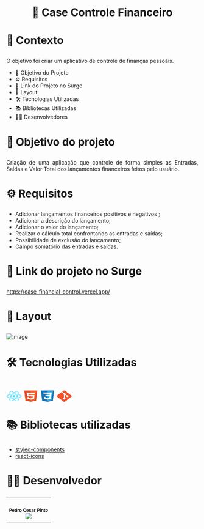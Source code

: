 <h1 align="center">
<p align="center" style="font-weight: bold;"> 🤑 Case Controle Financeiro  </p>
</h1>


<h1>
    <p style="font-weight: bold;">🧠 Contexto</p>
</h1>

O objetivo foi criar um aplicativo de controle de finanças pessoais.

- 🎯 Objetivo do Projeto
- ⚙️ Requisitos
- 🔗 Link do Projeto no Surge
- 🎨 Layout
- 🛠️ Tecnologias Utilizadas
- 📚 Bibliotecas Utilizadas
- 👨‍💻 Desenvolvedores

<h1>
    <p style="font-weight: bold;">🎯 Objetivo do projeto</p>
</h1>
   
<p align="justify">Criação de uma aplicação que controle de forma simples as Entradas, Saídas e Valor Total dos lançamentos financeiros feitos pelo usuário.</p>

<h1>
    <p style="font-weight: bold;">⚙️ Requisitos</p>
</h1>

  - Adicionar lançamentos financeiros positivos e negativos ;
  - Adicionar a descrição do lançamento;
  - Adicionar o valor do lançamento;
  - Realizar o cálculo total confrontando as entradas e saídas;
  - Possibilidade de exclusão do lançamento;
  - Campo somatório das entradas e saídas.
  
  <h1>
    <p style="font-weight: bold;">🔗 Link do projeto no Surge</p>
</h1>

https://case-financial-control.vercel.app/

<h1>
    <p style="font-weight: bold;">🎨 Layout</p>
</h1>

![image](https://user-images.githubusercontent.com/20207373/214928368-558c7359-9d7f-4ca8-9a69-f3232639dc7e.png)

<h1>
    <p style=" font-weight: bold;">🛠️ Tecnologias Utilizadas</p>
</h1>

 <div style="display: inline_block"><br>
 
  <img align="center" alt="React" height="30" width="40" src="https://raw.githubusercontent.com/devicons/devicon/master/icons/react/react-original.svg">
  <img align="center" alt="HTML" height="30" width="40" src="https://raw.githubusercontent.com/devicons/devicon/master/icons/html5/html5-original.svg">
  <img align="center" alt="CSS" height="30" width="40" src="https://raw.githubusercontent.com/devicons/devicon/master/icons/css3/css3-original.svg">
  <img align="center" alt="Git" height="30" width="40" src="https://raw.githubusercontent.com/devicons/devicon/master/icons/git/git-original.svg">
 
</div>

<h1>
    <p style=" font-weight: bold;">📚 Bibliotecas utilizadas</p>
</h1>

- [styled-components](https://styled-components.com/)
- [react-icons](https://react-icons.github.io/react-icons)

<h1>
    <p style=" font-weight: bold;">👨‍💻 Desenvolvedor</p>
</h1>

 <table>

  <tr>
    <td align="center"><a href="https://github.com/pedrocesarp"><img style="border-radius: 50%;" src="https://media-exp2.licdn.com/dms/image/C4D03AQEZYvoXnrZx1w/profile-displayphoto-shrink_200_200/0/1554927480565?e=1661990400&v=beta&t=UZliOwaAAGwFO1bvnSdFBY-2cX9ogdw6KGG_m_Zkl7Y" width="100px;" alt=""/><br /><sub><b>Pedro Cesar Pinto</b></sub></a><br /> <a href="https://www.linkedin.com/in/pedrocesarpinto/"> <img src="https://img.shields.io/badge/LinkedIn-0077B5?style=for-the-badge&logo=linkedin&logoColor=white" /></a></td>    
  </tr>
  
</table>


